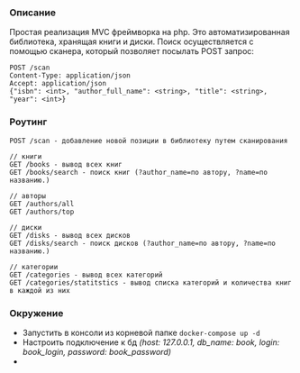 ### Описание
Простая реализация MVC фреймворка на php.
Это автоматизированная библиотека, хранящая книги и диски. 
Поиск осуществляется с помощью сканера, который позволяет посылать POST запрос:
```
POST /scan
Content-Type: application/json
Accept: application/json
{"isbn": <int>, "author_full_name": <string>, "title": <string>,
"year": <int>}
```


### Роутинг
```
POST /scan - добавление новой позиции в библиотеку путем сканирования

// книги
GET /books - вывод всех книг
GET /books/search - поиск книг (?author_name=по автору, ?name=по названию.)

// авторы
GET /authors/all
GET /authors/top

// диски
GET /disks - вывод всех дисков
GET /disks/search - поиск дисков (?author_name=по автору, ?name=по названию.)

// категории
GET /categories - вывод всех категорий
GET /categories/statitstics - вывод списка категорий и количества книг в каждой из них
```



### Окружение
- Запустить в консоли из корневой папке ```docker-compose up -d```
- Настроить подключение к бд _(host: 127.0.0.1, db_name: book, login: book_login, password: book_password)_
- 